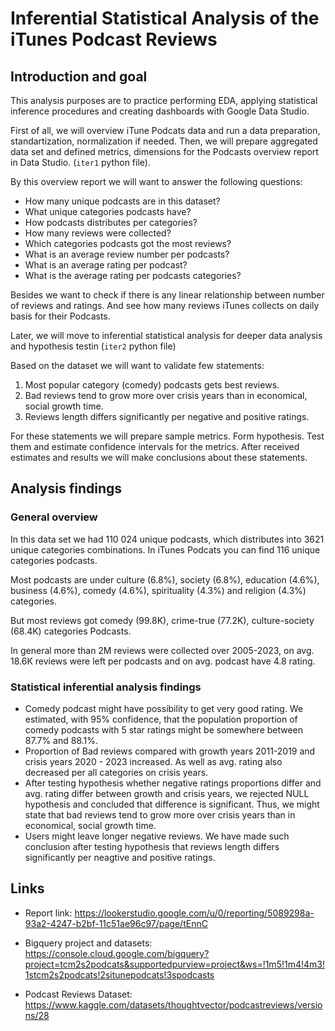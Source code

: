 # Inferential Statistical Analysis of the iTunes Podcast Reviews

## Introduction and goal

This analysis purposes are to practice performing EDA, applying statistical inference procedures and creating dashboards with Google Data Studio. 

First of all, we will overview iTune Podcats data and run a data preparation, standartization, normalization if needed.
Then, we will prepare aggregated data set and defined metrics, dimensions for the Podcasts overview report in Data Studio. (`iter1` python file).

By this overview report we will want to answer the following questions:
- How many unique podcasts are in this dataset?
- What unique categories podcasts have?
- How podcasts distributes per categories?
- How many reviews were collected?
- Which categories podcasts got the most reviews?
- What is an average review number per podcasts?
- What is an average rating per podcast?
- What is the average rating per podcasts categories?

Besides we want to check if there is any linear relationship between number of reviews and ratings. And see how many reviews iTunes collects on daily basis for their Podcasts.

Later, we will move to inferential statistical analysis for deeper data analysis and hypothesis testin (`iter2` python file)

Based on the dataset we will want to validate few statements:
1. Most popular category (comedy) podcasts gets best reviews.
2. Bad reviews tend to grow more over crisis years than in economical, social growth time.
3. Reviews length differs significantly per negative and positive ratings.

For these statements we will prepare sample metrics. Form hypothesis. Test them and estimate confidence intervals for the metrics. 
After received estimates and results we will make conclusions about these statements.

## Analysis findings

### General overview

In this data set we had 110 024 unique podcasts, which distributes into 3621 unique categories combinations. In iTunes Podcats you can find 116 unique categories podcasts.

Most podcasts are under culture (6.8%), society (6.8%), education (4.6%), business (4.6%), comedy (4.6%), spirituality (4.3%) and religion (4.3%) categories. 

But most reviews got comedy (99.8K), crime-true (77.2K), culture-society (68.4K) categories Podcasts.

In general more than 2M reviews were collected over 2005-2023, on avg. 18.6K reviews were left per podcasts and on avg. podcast have 4.8 rating.


### Statistical inferential analysis findings
- Comedy podcast might have possibility to get very good rating. We estimated, with 95% confidence, that the population proportion of comedy podcasts with 5 star ratings might be somewhere between 87.7% and 88.1%.
- Proportion of Bad reviews compared with growth years 2011-2019 and crisis years 2020 - 2023 increased. As well as avg. rating also decreased per all categories on crisis years.
- After testing hypothesis whether negative ratings proportions differ and avg. rating differ between growth and crisis years, we rejected NULL hypothesis and concluded that difference is significant. Thus, we might state that bad reviews tend to grow more over crisis years than in economical, social growth time.
- Users might leave longer negative reviews. We have made such conclusion after testing hypothesis that reviews length differs significantly per neagtive and positive ratings.

## Links
- Report link: https://lookerstudio.google.com/u/0/reporting/5089298a-93a2-4247-b2bf-11c51ae96c97/page/tEnnC

- Bigquery project and datasets: https://console.cloud.google.com/bigquery?project=tcm2s2podcats&supportedpurview=project&ws=!1m5!1m4!4m3!1stcm2s2podcats!2situnepodcats!3spodcasts

- Podcast Reviews Dataset: https://www.kaggle.com/datasets/thoughtvector/podcastreviews/versions/28